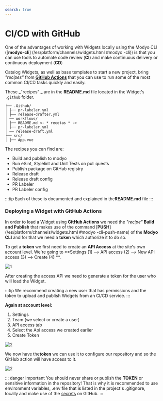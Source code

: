 ```yaml
---
search: true
---
```


# CI/CD with GitHub

One of the advantages of working with Widgets locally using the Modyo CLI ([**modyo-cli**] (/es/platform/channels/widgets.html #modyo -cli)) is that you can use tools to automate code review (**CI**) and make continuous delivery or continuous deployment (**CD**)

Catalog Widgets, as well as base templates to start a new project, bring _"recipes"_ from [**GitHub Actions**](https://GitHub.com/features/actions) that you can use to run some of the most common CI/CD tasks quickly and easily.

These _"recipes" _ are in the **README.md** file located in the Widget's `.github` folder.

```treeview {1, 5}
├── .Github/
│ ├── pr-labeler.yml
│ ├── release-drafter.yml
│ ── workflows/
│ ├── README.md <- * recetas * -> 
│ ├── pr-labeler.yml
│ ── release-draft.yml
├── src/
│ ├── App.vue
```

The recipes you can find are:

- Build and publish to modyo
- Run eSint, Stylelint and Unit Tests on pull quests
- Publish package on GitHub registry
- Release draft
- Release draft config
- PR Labeler
- PR Labeler config

:::tip
Each of these is documented and explained in the**README.md** file
:::

### Deploying a Widget with GitHub Actions

In order to load a Widget using **GitHub Actions** we need the _"recipe"_ **Build and Publish** that makes use of the command [**PUSH**](/es/platform/channels/widgets.html #modyo -cli-push-name) of the **Modyo CLI** and for that we need a **token** which authorize it to do so.

To get a **token** we first need to create an **API Access** at the site's own account level. We're going to **Settings (1) —> API access (2) —> New API access (3) —> Create (4) **.

![1](/assets/img/widgets/ci-cd/1.png)

After creating the access API we need to generate a token for the user who will load the Widget.

:::tip
We recommend creating a new user that has permissions and the token to upload and publish Widgets from an CI/CD service.
:::

**Again at account level:**

1. Settings
2. Team (we select or create a user)
3. API access tab
4. Select the Api access we created earlier
5. Create Token

![2](/assets/img/widgets/ci-cd/2.png)

We now have the**token** we can use it to configure our repository and so the GitHub action will have access to it.

![2](/assets/img/widgets/ci-cd/3.png)

::: danger Important
You should never share or publish the **TOKEN** or sensitive information in the repository!
That is why it is recommended to use environment variables, .env file that is listed in the project's .gitignore, locally and make use of the [secrets](https://docs.GitHub.com/actions/reference/encrypted-secrets) on GitHub.
:::

